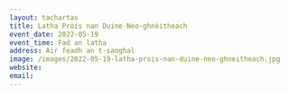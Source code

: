 ```yaml
---
layout: tachartas
title: Latha Pròis nan Duine Neo-ghnèitheach
event_date: 2022-05-19
event_time: Fad an latha
address: Air feadh an t-saoghal
image: /images/2022-05-19-latha-prois-nan-duine-neo-ghneitheach.jpg
website:
email:
---
```

